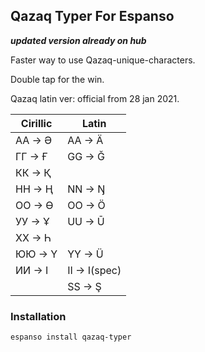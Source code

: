 ## Qazaq Typer For Espanso

***updated version already on hub***

Faster way to use Qazaq-unique-characters.

Double tap for the win.

Qazaq latin ver: official from 28 jan 2021.

| Cirillic 	| Latin 	|
|-	|-	|
| AA -> Ә 	| AA -> Ä 	|
| ГГ -> Ғ 	| GG -> Ğ 	|
| КК -> Қ 	|  	|
| НН -> Ң 	| NN -> Ŋ 	|
| ОО -> Ө 	| OO -> Ö 	|
| УУ -> Ұ 	| UU -> Ū 	|
| ХХ -> Һ 	|  	|
| ЮЮ -> Ү 	| YY -> Ü 	|
| ИИ -> І 	| II -> I(spec) 	|
|  	| SS -> Ş 	|

### Installation

```
espanso install qazaq-typer

```
